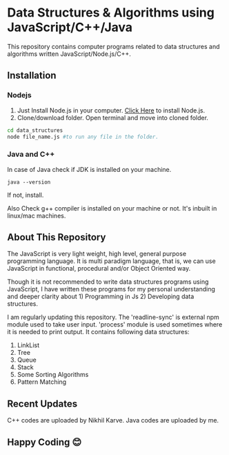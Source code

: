 # Data Structures & Algorithms using JavaScript/C++/Java

This repository contains computer programs related to data structures and algorithms written JavaScript/Node.js/C++.

## Installation

### Nodejs
1. Just Install Node.js in your computer. [Click Here](https://nodejs.org/en/download/) to install Node.js.
2. Clone/download folder. Open terminal and move into cloned folder.

```bash
cd data_structures
node file_name.js #to run any file in the folder.
```
### Java and C++

In case of Java check if JDK is installed on your machine. 
```
java --version
```
If not, install. 

Also Check g++ compiler is installed on your machine or not. It's inbuilt in linux/mac machines. 


## About This Repository

The JavaScript is very light weight, high level, general purpose programming language. It is multi paradigm language, that is, we can use JavaScript in functional, procedural and/or Object Oriented way. 

Though it is not recommended to write data structures programs using JavaScript, I have written these programs for my personal understanding and deeper clarity about 1) Programming in Js 2) Developing data structures.

I am regularly updating this repository. The 'readline-sync' is external npm module used to take user input. 'process' module is used sometimes where it is needed to print output.
It contains following data structures:
1. LinkList
2. Tree
3. Queue
4. Stack
5. Some Sorting Algorithms
6. Pattern Matching

## Recent Updates

C++ codes are uploaded by Nikhil Karve.
Java codes are uploaded by me.

## Happy Coding 😊
